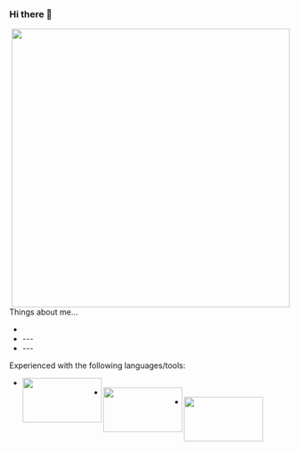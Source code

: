 ### Hi there 👋

<!--
**snowie0/snowie0** is a ✨ _special_ ✨ repository because its `README.md` (this file) appears on your GitHub profile.

Here are some ideas to get you started:

- 🔭 I’m currently working on ...
- 🌱 I’m currently learning ...
- 👯 I’m looking to collaborate on ...
- 🤔 I’m looking for help with ...
- 💬 Ask me about ...
- 📫 How to reach me: ...
- 😄 Pronouns: ...
- ⚡ Fun fact: ...
-->

<!DOCTYPE html>
<html lang="en" dir="ltr">
  <head>
    <meta charset="utf-8">
  </head>
  <body>
    <a href="url"><img src="https://cdn.discordapp.com/attachments/1042896005093412895/1162293491313934346/AA22B64F-D14A-4399-B45A-195D348E1762.GIF?ex=655718aa&is=6544a3aa&hm=7e8a44e18d7d5c566bf666d737eeed558ab4eaf2272b45dda522bb03d3185dc9" align="right" height="500" width="500" ></a>
    <div class="stuff">
      <p> Things about me... </p>
      <ul>
        <li>  </li>
        <li> --- </li>
        <li> --- </li>
      </ul>
    </div>
    <p>Experienced with the following languages/tools:</p>
    <div class="tools">
      <ul>
        <li> <a href="url"><img src="https://a.storyblok.com/f/198446/1920x1080/20d790afea/python-logo.webp" align="left" height="80" width="141.98" float="left"> </a> </li>
        <li> <a href="url"><img src="https://www.devopsschool.com/blog/wp-content/uploads/2022/03/java_logo_icon_168609.png" align="left" height="80" width="141.98" float="left" > </a> </li>
        <li> <a href="url"><img src="https://www.google.com/url?sa=i&url=https%3A%2F%2Fwww.britefish.net%2Fc-programming-language%2F&psig=AOvVaw1dVYEaEvW7M2Pw4-vn6IA6&ust=1699830793462000&source=images&cd=vfe&opi=89978449&ved=0CBIQjRxqFwoTCKCGuqmJvYIDFQAAAAAdAAAAABAJ" align="left" height="80" width="141.98" float="left" > </a> </li>
      </ul>
    </div>

  </body>

</html>
